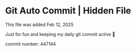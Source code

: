 # Git Auto Commit | Hidden File

This file was added Feb 12, 2025

Just for fun and keeping my daily git commit active 🤪

commit number: 447144
